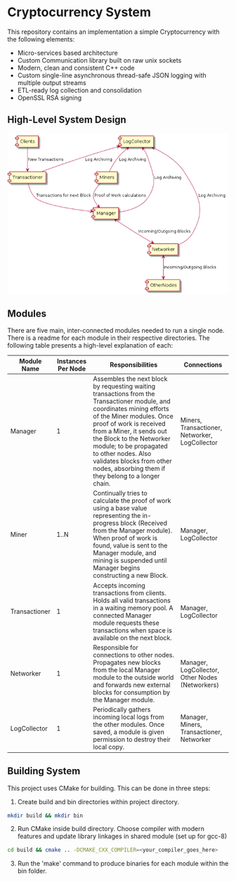 # Cryptocurrency System
This repository contains an implementation a simple Cryptocurrency with the following elements:

- Micro-services based architecture
- Custom Communication library built on raw unix sockets
- Modern, clean and consistent C++ code
- Custom single-line asynchronous thread-safe JSON logging with multiple output streams
- ETL-ready log collection and consolidation
- OpenSSL RSA signing

## High-Level System Design
![Layout of the system](system_layout.png)

## Modules
There are five main, inter-connected modules needed to run a single node. There is a readme for each module in their respective directories. The following table presents a high-level explanation of each:

| Module Name| Instances Per Node| Responsibilities | Connections |
|------------|--------|--------|---|
| Manager    | 1| Assembles the next block by requesting waiting transactions from the Transactioner module, and coordinates mining efforts of the Miner modules. Once proof of work is received from a Miner, it sends out the Block to the Networker module; to be propagated to other nodes. Also validates blocks from other nodes, absorbing them if they belong to a longer chain. | Miners, Transactioner, Networker, LogCollector |
| Miner    | 1..N| Continually tries to calculate the proof of work using a base value representing the in-progress block (Received from the Manager module). When proof of work is found, value is sent to the Manager module, and mining is suspended until Manager begins constructing a new Block.| Manager, LogCollector |
| Transactioner  | 1 | Accepts incoming transactions from clients. Holds all valid transactions in a waiting memory pool. A connected Manager module requests these transactions when space is available on the next block.| Manager, LogCollector |
| Networker    | 1 | Responsible for connections to other nodes. Propagates new blocks from the local Manager module to the outside world and forwards new external blocks for consumption by the Manager module. | Manager, LogCollector, Other Nodes (Networkers) |
| LogCollector    | 1 | Periodically gathers incoming local logs from the other modules. Once saved, a module is given permission to destroy their local copy. | Manager, Miners, Transactioner, Networker |

## Building System
This project uses CMake for building. This can be done in three steps:
1. Create build and bin directories within project directory.

```bash
mkdir build && mkdir bin
```

2. Run CMake inside build directory. Choose compiler with modern features and update library linkages in shared module (set up for gcc-8)

```bash
cd build && cmake .. -DCMAKE_CXX_COMPILER=<your_compiler_goes_here>
```

3. Run the 'make' command to produce binaries for each module within the bin folder.